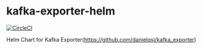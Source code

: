 kafka-exporter-helm
=====================

[![CircleCI](https://circleci.com/gh/abhishekjiitr/kafka-exporter-helm.svg?style=svg)](https://circleci.com/gh/abhishekjiitr/kafka-exporter-helm)

Helm Chart for Kafka Exporter(https://github.com/danielqsj/kafka_exporter)
